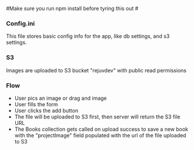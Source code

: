 #Make sure you run npm install before tyring this out #

### Config.ini ###
This file stores basic config info for the app, like db settings, and s3 settings.

### S3 ###
Images are uploaded to S3 bucket "rejuvdev" with public read permissions

###  Flow ###
* User pics an image or drag and image
* User fills the form
* User clicks the add button
* The file will be uploaded to S3 first, then server will return the S3 file URL
* The Books collection gets called on upload success to save a new book with the "projectImage" field populated with the
url of the file uploaded to S3
